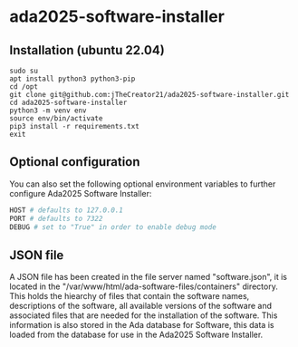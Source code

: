 # ada2025-software-installer
## Installation (ubuntu 22.04)

    sudo su
    apt install python3 python3-pip
    cd /opt
    git clone git@github.com:jTheCreator21/ada2025-software-installer.git
    cd ada2025-software-installer
    python3 -m venv env
    source env/bin/activate
    pip3 install -r requirements.txt
    exit

## Optional configuration
You can also set the following optional environment variables to further configure Ada2025 Software Installer:

```bash
HOST # defaults to 127.0.0.1
PORT # defaults to 7322
DEBUG # set to "True" in order to enable debug mode
```

## JSON file
A JSON file has been created in the file server named "software.json", it is located in the "/var/www/html/ada-software-files/containers" directory. This holds the hiearchy of files that contain the software names, descriptions of the software, all available versions of the software and associated files that are needed for the installation of the software. This information is also stored in the Ada database for Software, this data is loaded from the database for use in the Ada2025 Software Installer.